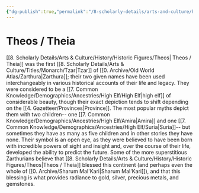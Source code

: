 ```yaml
---
{"dg-publish":true,"permalink":"/8-scholarly-details/arts-and-culture/history/historic-figures/theos/","noteIcon":""}
---
```


# Theos / Theia  

[[8. Scholarly Details/Arts & Culture/History/Historic Figures/Theos\| Theos / Theia]] was the first [[8. Scholarly Details/Arts & Culture/Titles/Monarch/Tzar\|Tzar]] of [[0. Archive/Old World Atlas/Zarthura\|Zarthura]]; their two given names have been used interchangeably in various historical accounts of their life and legacy. They were considered to be a [[7. Common Knowledge/Demographics/Ancestries/High Elf/High Elf\|high elf]] of considerable beauty, though their exact depiction tends to shift depending on the [[4. Gazetteer/Provinces\|Province]]. The most popular myths depict them with two children-- one [[7. Common Knowledge/Demographics/Ancestries/High Elf/Amira\|Amira]] and one [[7. Common Knowledge/Demographics/Ancestries/High Elf/Suria\|Suria]]-- but sometimes they have as many as five children and in other stories they have none. Their symbol is an open eye, as they were believed to have been born with incredible powers of sight and insight and, over the course of their life, developed the ability to predict the future. Some of the more superstitious Zarthurians believe that [[8. Scholarly Details/Arts & Culture/History/Historic Figures/Theos\|Theos / Theia]] blessed this continent (and perhaps even the whole of [[0. Archive/Sharum Mal'Kari\|Sharum Mal'Kari]]), and that this blessing is what provides radiance to gold, silver, precious metals, and gemstones. 


